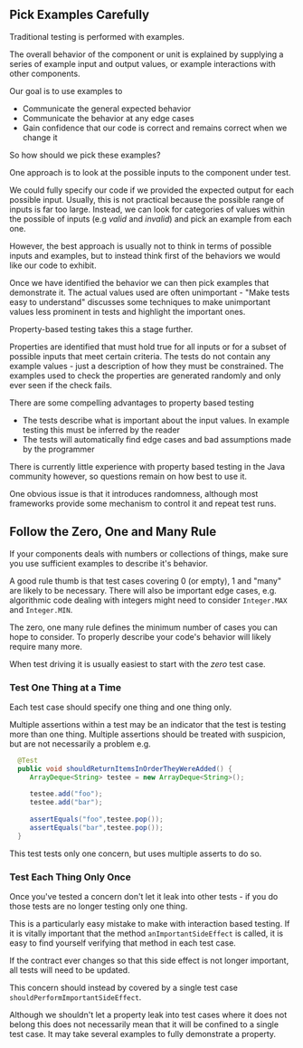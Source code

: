 ## Pick Examples Carefully 

Traditional testing is performed with examples.

The overall behavior of the component or unit is explained by supplying a series of example input and output values, or example interactions with other components.

Our goal is to use examples to

* Communicate the general expected behavior
* Communicate the behavior at any edge cases
* Gain confidence that our code is correct and remains correct when we change it

So how should we pick these examples?

One approach is to look at the possible inputs to the component under test. 

We could fully specify our code if we provided the expected output for each possible input. Usually, this is not practical because the possible range of inputs is far too large. Instead, we can look for categories of values within the possible of inputs (e.g *valid* and *invalid*) and pick an example from each one.

However, the best approach is usually not to think in terms of possible inputs and examples, but to instead think first of the behaviors we would like our code to exhibit.

Once we have identified the behavior we can then pick examples that demonstrate it. The actual values used are often unimportant - "Make tests easy to understand" discusses some techniques to make unimportant values less prominent in tests and highlight the important ones.

Property-based testing takes this a stage further. 

Properties are identified that must hold true for all inputs or for a subset of possible inputs that meet certain criteria. The tests do not contain any example values - just a description of how they must be constrained. The examples used to check the properties are generated randomly and only ever seen if the check fails.

There are some compelling advantages to property based testing

* The tests describe what is important about the input values. In example testing this must be inferred by the reader
* The tests will automatically find edge cases and bad assumptions made by the programmer 

There is currently little experience with property based testing in the Java community however, so questions remain on how best to use it. 

One obvious issue is that it introduces randomness, although most frameworks provide some mechanism to control it and repeat test runs.

## Follow the Zero, One and Many Rule

If your components deals with numbers or collections of things, make sure you use sufficient examples to describe it's behavior.

A good rule thumb is that test cases covering 0 (or empty), 1 and "many" are likely to be necessary. There will also be important edge cases, e.g. algorithmic code dealing with integers might need to consider `Integer.MAX` and `Integer.MIN`.

The zero, one many rule defines the minimum number of cases you can hope to consider. To properly describe your code's behavior will likely require many more.

When test driving it is usually easiest to start with the *zero* test case.

### Test One Thing at a Time

Each test case should specify one thing and one thing only.

Multiple assertions within a test may be an indicator that the test is testing more than one thing. Multiple assertions should be treated with suspicion, but are not necessarily a problem e.g.

```java
  @Test
  public void shouldReturnItemsInOrderTheyWereAdded() {
     ArrayDeque<String> testee = new ArrayDeque<String>();
     
     testee.add("foo");
     testee.add("bar");
     
     assertEquals("foo",testee.pop());
     assertEquals("bar",testee.pop());     
  }
```

This test tests only one concern, but uses multiple asserts to do so.

### Test Each Thing Only Once

Once you've tested a concern don't let it leak into other tests - if you do those tests are no longer testing only one thing.

This is a particularly easy mistake to make with interaction based testing. If it is vitally important that the method `anImportantSideEffect` is called, it is easy to find yourself verifying that method in each test case. 

If the contract ever changes so that this side effect is not longer important, all tests will need to be updated.

This concern should instead by covered by a single test case `shouldPerformImportantSideEffect`.

Although we shouldn't let a property leak into test cases where it does not belong this does not necessarily mean that it will be confined to a single test case. It may take several examples to fully demonstrate a property.

